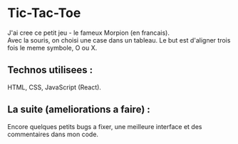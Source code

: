 # Tic-Tac-Toe

J'ai cree ce petit jeu - le fameux Morpion (en francais). <br />
Avec la souris, on choisi une case dans un tableau. 
Le but est d'aligner trois fois le meme symbole, O ou X. 

## Technos utilisees : 

HTML, CSS, JavaScript (React). 

## La suite (ameliorations a faire) : 

Encore quelques petits bugs a fixer, une meilleure interface et des commentaires dans mon code. 